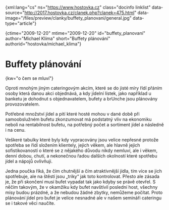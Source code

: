 
{xml:lang="cs" ns="https://www.hostovka.cz" class="docinfo linklist" data-source="http://2017.hostovka.cz/clanek.php?clanek=475.html" data-image="/files/preview/clanky/buffety_planovani/general.jpg" data-type="article"}

{ctime="2009-12-20" mtime="2009-12-20" id="buffety\_planovani" author="Michael Klíma" short="Buffety plánování" authorid="hostovka/michael\_klima"}

# Buffety plánování

<!-- generated attribute kw by user_udpatekw.sh on 2020-02-28, do not edit -->

{kw="o čem se mluví"}

Oproti mnohým jiným cateringovým akcím, které se do jisté míry řídí přáním osoby která danou akci objednává, a kdy jídelní lístek, jako například u banketu je dohodnut s objednavatelem, bufety a brUnche jsou plánovány provozovatelem.

Potřebné množství jídel a pití které hosté mohou v dané době při samoobslužném bufetu zkonzumovat má podstatný vliv na ekonomiku neboli na rentabilnost bufetu, na potřebný počet a sortiment jídel a následně i na cenu.

Veškeré tabulky které byly kdy vypracovány jsou velice nepřesné protože spotřeba se řídí složením klientely, jejich věkem, ale hlavně jejich sofistikovaností o které se z nějakého důvodu nikdy nemluví, ale i věkem, denní dobou, chutí, a nekonečnou řadou dalších okolností které spotřebu jídel a nápojů ovlivňuji.

Jedna poučka říká, že čím chutnější a čím atraktivnější jídla, tím více se jich spotřebuje, ale na štěstí jsou „triky“ jak toto kontrolovat. Přesto ale zásada je, že při skončení musí bufet vypadat tak jako kdyby se právě otevřel. S něčím takovým, že v okamžiku kdy bufet navštívil poslední host, všechny mísy budou prázdné, a že nebudou žádné zbytky, nemůžeme počítat. Proto plánování jídel pro bufet je velice nesnadné ale v našem semináři cateringu se i takové věci naučíte.

